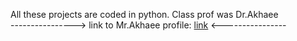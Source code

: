 All these projects are coded in python. Class prof was Dr.Akhaee                                                                                
----------------> link to Mr.Akhaee profile: [link](https://ece.ut.ac.ir/~akhaee) <----------------
